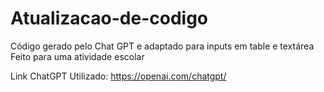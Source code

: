 # Atualizacao-de-codigo
Código gerado pelo Chat GPT e adaptado para inputs em table e textárea
Feito para uma atividade escolar

Link ChatGPT Utilizado: https://openai.com/chatgpt/

